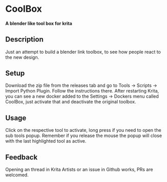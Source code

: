 
# CoolBox
#### A blender like tool box for krita

## Description
Just an attempt to build a blender link toolbox, to see how people react to the new design.

## Setup
Download the zip file from the releases tab and go to Tools -> Scripts -> Import Python Plugin. Follow the instructions there. After restarting Krita, you can see a new docker added to the Settings -> Dockers menu called CoolBox, just activate that and deactivate the original toolbox.

## Usage
Click on the respective tool to activate, long press if you need to open the sub tools popup. Remember if you release the mouse the popup will close with the last highlighted tool as active.

## Feedback
Opening an thread in Krita Artists or an issue in Github works, PRs are welcomed.
